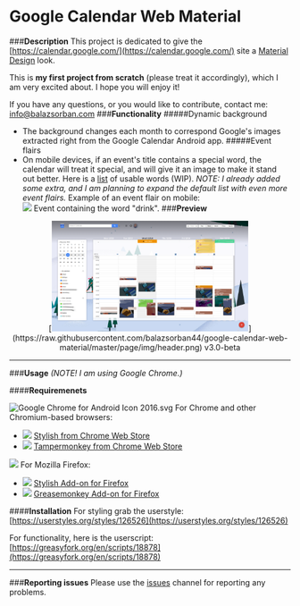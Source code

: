 # Google Calendar Web Material
###**Description**
This project is dedicated to give the [https://calendar.google.com/](https://calendar.google.com/) site a [Material Design](https://material.google.com/) look.

This is **my first project from scratch** (please treat it accordingly), which I am very excited about. I hope you will enjoy it! 

If you have any questions, or you would like to contribute, contact me: [info@balazsorban.com](mailto:info@balazsorban.com)
###**Functionality**
#####Dynamic background
 - The background changes each month to correspond Google's images extracted right from the Google Calendar Android app.
#####Event flairs
- On mobile devices, if an event's title contains a special word, the calendar will treat it special, and will give it an image to make it stand out better. Here is a [list](https://raw.githubusercontent.com/balazsorban44/google-calendar-web-material/master/app/languages/events-EN.json) of usable words (WIP).
*NOTE: I already added some extra, and I am planning to expand the default list with even more event flairs.*
 Example of an event flair on mobile:  
     <img src="http://www.mayastepien.nl/googlecalendar/google-phone02.jpg" height="150">
     Event containing the word "drink".
###**Preview**
<center>[<img src="https://raw.githubusercontent.com/balazsorban44/google-calendar-web-material/master/page/img/header.png" width="70%">](https://raw.githubusercontent.com/balazsorban44/google-calendar-web-material/master/page/img/header.png)
v3.0-beta</center>

---------
###**Usage**
*(NOTE! I am using Google Chrome.)*

####**Requiremenets**

<img src="https://upload.wikimedia.org/wikipedia/commons/c/ca/Google_Chrome_for_Android_Icon_2016.svg" alt="Google Chrome for Android Icon 2016.svg" height="24">  For Chrome and other Chromium-based browsers:

 - <img src="https://lh3.googleusercontent.com/MBqzsu8imULhQnOLYKVNh4s3sdxrb517usd2pbEGF5sslN7676nQc37xa5NeNM4gpQrWH9QRAtg=s26-h26-e365-rw"> [Stylish from Chrome Web Store](https://chrome.google.com/webstore/detail/stylish/fjnbnpbmkenffdnngjfgmeleoegfcffe)
 - <img src="https://lh3.googleusercontent.com/2Nck70VF3N4WrJV4VZbgj2SNO7wWucNB1McQbS-ukSewe214Nt1AmH6pQPZ8KZgGWx6GvJbz5Q=s26-h26-e365-rw"> [Tampermonkey from Chrome Web Store](https://chrome.google.com/webstore/detail/tampermonkey/dhdgffkkebhmkfjojejmpbldmpobfkfo)


<img src="https://upload.wikimedia.org/wikipedia/commons/thumb/7/76/Mozilla_Firefox_logo_2013.svg/1200px-Mozilla_Firefox_logo_2013.svg.png" height="24"> For Mozilla Firefox:

- <img src="https://addons.cdn.mozilla.net/user-media/addon_icons/2/2108-64.png?modified=1475161843" height="20"> [Stylish Add-on for Firefox](https://addons.mozilla.org/en-US/firefox/addon/stylish/) 
- <img src="https://addons.cdn.mozilla.net/user-media/addon_icons/0/748-64.png?modified=1471627217" height="20"> [Greasemonkey Add-on for Firefox](https://addons.mozilla.org/en-US/firefox/addon/greasemonkey/) 



####**Installation**
For styling grab the userstyle:
[https://userstyles.org/styles/126526](https://userstyles.org/styles/126526)

For functionality, here is the userscript:
[https://greasyfork.org/en/scripts/18878](https://greasyfork.org/en/scripts/18878)

----------

###**Reporting issues**
Please use the [issues](https://github.com/balazsorban44/google-calendar-web-material/issues) channel for reporting any problems.
